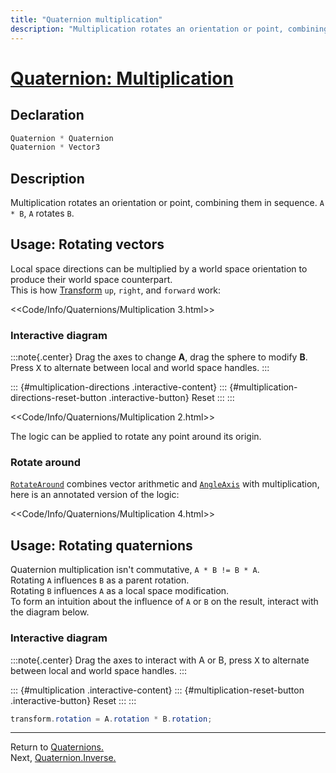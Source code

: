 ```yaml
---
title: "Quaternion multiplication"
description: "Multiplication rotates an orientation or point, combining them in sequence. A * B, A rotates B."
---
```

# [Quaternion: Multiplication](https://docs.unity3d.com/ScriptReference/Quaternion-operator_multiply.html)
## Declaration
```csharp
Quaternion * Quaternion
Quaternion * Vector3
```

## Description
Multiplication rotates an orientation or point, combining them in sequence. `A * B`, `A` rotates `B`.

## Usage: Rotating vectors

Local space directions can be multiplied by a world space orientation to produce their world space counterpart.  
This is how [Transform](https://docs.unity3d.com/ScriptReference/Transform.html) `up`, `right`, and `forward` work:  

<<Code/Info/Quaternions/Multiplication 3.html>>  

### Interactive diagram

:::note{.center}
Drag the axes to change **A**, drag the sphere to modify **B**.  
Press <kbd>X</kbd> to alternate between local and world space handles.
:::

::: {#multiplication-directions .interactive-content}
::: {#multiplication-directions-reset-button .interactive-button}
Reset
:::
:::
<script type="module" src="/Scripts/Interactive/Quaternions/multiplication-directions.js?v=1.0.0"></script>
<<Code/Info/Quaternions/Multiplication 2.html>>

The logic can be applied to rotate any point around its origin.  

### Rotate around
[`RotateAround`](https://docs.unity3d.com/ScriptReference/Transform.RotateAround.html) combines vector arithmetic and [`AngleAxis`](AngleAxis.md) with multiplication, here is an annotated version of the logic:  

<<Code/Info/Quaternions/Multiplication 4.html>>  

## Usage: Rotating quaternions
Quaternion multiplication isn't commutative, `A * B != B * A`.  
Rotating `A` influences `B` as a parent rotation.  
Rotating `B` influences `A` as a local space modification.  
To form an intuition about the influence of `A` or `B` on the result, interact with the diagram below.

### Interactive diagram

:::note{.center}
Drag the axes to interact with A or B, press <kbd>X</kbd> to alternate between local and world space handles.
:::

::: {#multiplication .interactive-content}
::: {#multiplication-reset-button .interactive-button}
Reset
:::
:::
<script type="module" src="/Scripts/Interactive/Quaternions/multiplication.js?v=1.0.0"></script>

```csharp
transform.rotation = A.rotation * B.rotation;
```

---
Return to [Quaternions.](../Quaternions.md)  
Next, [Quaternion.Inverse.](Inverse.md)
